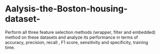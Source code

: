 # Aalysis-the-Boston-housing-dataset-
Perform all three feature selection methods (wrapper, filter and embedded) method on these datasets and analyze its performance in terms of accuracy, precision, recall , F1 score, sensitivity and specificity, training time.  
